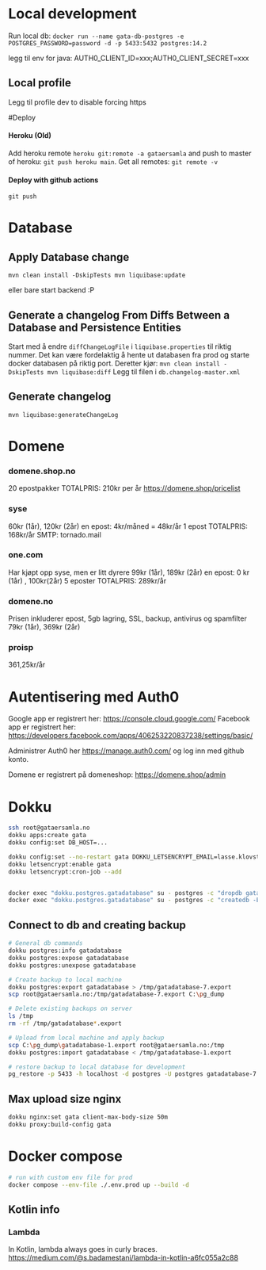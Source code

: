# Local development
Run local db: 
``docker run --name gata-db-postgres -e POSTGRES_PASSWORD=password -d -p 5433:5432 postgres:14.2``

legg til env for java: AUTH0_CLIENT_ID=xxx;AUTH0_CLIENT_SECRET=xxx
## Local profile
Legg til profile dev to disable forcing https

#Deploy
#### Heroku (Old)
Add heroku remote ``heroku git:remote -a gataersamla`` and push to master of heroku: `git push heroku main`.
Get all remotes: ``git remote -v``
#### Deploy with github actions
``
 git push
``
# Database
## Apply Database change
``
mvn clean install -DskipTests
mvn liquibase:update
``

eller bare start backend :P

## Generate a changelog From Diffs Between a Database and Persistence Entities
Start med å endre ``diffChangeLogFile`` i `liquibase.properties` til riktig nummer.
Det kan være fordelaktig å hente ut databasen fra prod og starte docker databasen på riktig port.
Deretter kjør:
``
mvn clean install -DskipTests
mvn liquibase:diff
``
Legg til filen i ``db.changelog-master.xml``

## Generate changelog
``mvn liquibase:generateChangeLog``

# Domene
### domene.shop.no
20 epostpakker
TOTALPRIS: 210kr per år
https://domene.shop/pricelist
### syse
60kr (1år), 120kr (2år) en epost: 4kr/måned = 48kr/år 1 epost
TOTALPRIS: 168kr/år
SMTP: tornado.mail
### one.com
Har kjøpt opp syse, men er litt dyrere
99kr (1år), 189kr (2år) en epost: 0 kr (1år) , 100kr(2år) 5 eposter
TOTALPRIS: 289kr/år
### domene.no 
Prisen inkluderer epost, 5gb lagring,
SSL, backup, antivirus og spamfilter
79kr (1år), 369kr (2år)

### proisp
361,25kr/år

# Autentisering med Auth0
Google app er registrert her: https://console.cloud.google.com/
Facebook app er registrert her: https://developers.facebook.com/apps/406253220837238/settings/basic/

Administrer Auth0 her https://manage.auth0.com/ og log inn med github konto.

Domene er registrert på domeneshop: https://domene.shop/admin

# Dokku
````bash
ssh root@gataersamla.no
dokku apps:create gata
dokku config:set DB_HOST=...

dokku config:set --no-restart gata DOKKU_LETSENCRYPT_EMAIL=lasse.klovstad@gmail.com
dokku letsencrypt:enable gata
dokku letsencrypt:cron-job --add


docker exec "dokku.postgres.gatadatabase" su - postgres -c "dropdb gatadatabase"
docker exec "dokku.postgres.gatadatabase" su - postgres -c "createdb -E utf8  gatadatabase"
````

## Connect to db and creating backup
````bash
# General db commands
dokku postgres:info gatadatabase
dokku postgres:expose gatadatabase
dokku postgres:unexpose gatadatabase

# Create backup to local machine
dokku postgres:export gatadatabase > /tmp/gatadatabase-7.export
scp root@gataersamla.no:/tmp/gatadatabase-7.export C:\pg_dump

# Delete existing backups on server
ls /tmp
rm -rf /tmp/gatadatabase*.export

# Upload from local machine and apply backup
scp C:\pg_dump\gatadatabase-1.export root@gataersamla.no:/tmp
dokku postgres:import gatadatabase < /tmp/gatadatabase-1.export

# restore backup to local database for development
pg_restore -p 5433 -h localhost -d postgres -U postgres gatadatabase-7.export
````

## Max upload size nginx
```bash
dokku nginx:set gata client-max-body-size 50m
dokku proxy:build-config gata
```

# Docker compose
````bash
# run with custom env file for prod
docker compose --env-file ./.env.prod up --build -d


````

## Kotlin info
### Lambda
In Kotlin, lambda always goes in curly braces. https://medium.com/@s.badamestani/lambda-in-kotlin-a6fc055a2c88



